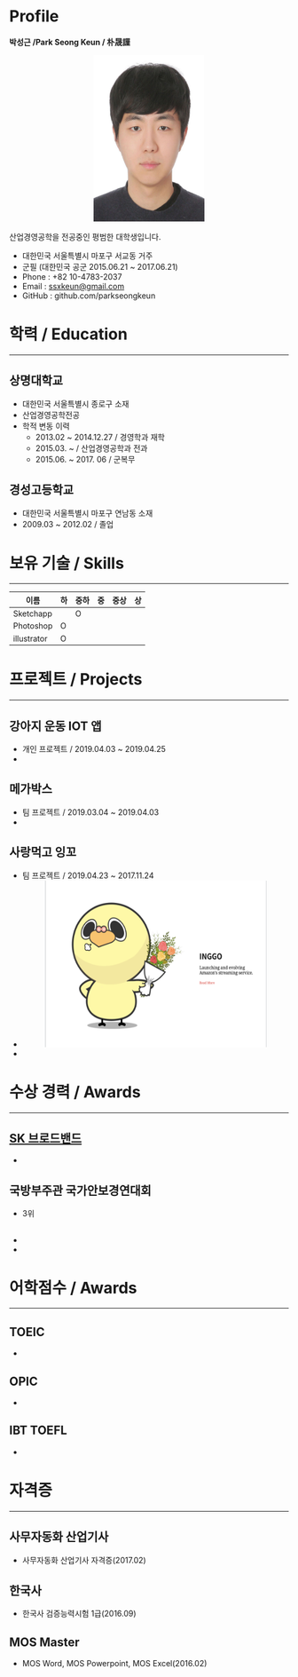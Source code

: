 
# Profile

**박성근 /Park Seong Keun / 朴晟謹**

<div style="width:200px;margin:0 auto;"><img src="img/seongkeun.jpg" width="200" height="300"></div>

산업경영공학을 전공중인 평범한 대학생입니다.

- 대한민국 서울특별시 마포구 서교동 거주
- 군필 (대한민국 공군 2015.06.21 ~ 2017.06.21)
- Phone : +82 10-4783-2037
- Email : ssxkeun@gmail.com
- GitHub : github.com/parkseongkeun

# 학력 / Education
_______________________________________________
## 상명대학교
- 대한민국 서울특별시 종로구 소재
- 산업경영공학전공
- 학적 변동 이력
  - 2013.02 ~ 2014.12.27 / 경영학과 재학
  - 2015.03. ~ / 산업경영공학과 전과
  - 2015.06. ~ 2017. 06 / 군복무 

## 경성고등학교
- 대한민국 서울특별시 마포구 연남동 소재
- 2009.03 ~ 2012.02 / 졸업


# 보유 기술 / Skills
_______________________________________________
이름 | 하 | 중하 | 중 | 중상 | 상
--- | --- | --- | --- | --- | ---
Sketchapp ||O| | | |
Photoshop |O| | | | |
illustrator |O| | | | |


# 프로젝트 / Projects
_______________________________________________
## 강아지 운동 IOT 앱
- 개인 프로젝트 / 2019.04.03 ~ 2019.04.25
- 

## 메가박스
- 팀 프로젝트 / 2019.03.04 ~ 2019.04.03
- 

## 사랑먹고 잉꼬
- 팀 프로젝트 / 2019.04.23 ~ 2017.11.24
- <div style="width:400px;margin:0 auto;"><img src="img/inggo.png" width="400" height="300"></div>
- 

# 수상 경력 / Awards
_______________________________________________
## [SK 브로드밴드](http://www.newstomato.com/ReadNews.aspx?no=390075)
- 

## 국방부주관 국가안보경연대회 
-  3위

## 
- 
- 

# 어학점수 / Awards
_______________________________________________
## TOEIC
-

## OPIC
-

## IBT TOEFL
-

# 자격증  
_______________________________________________
## 사무자동화 산업기사
- 사무자동화 산업기사 자격증(2017.02)

## 한국사
- 한국사 검증능력시험 1급(2016.09)

## MOS Master
- MOS Word, MOS Powerpoint, MOS Excel(2016.02)

##